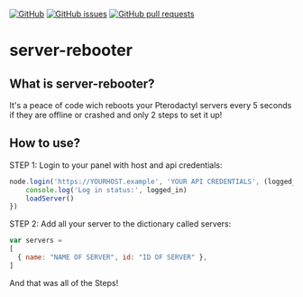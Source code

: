 [![GitHub](https://img.shields.io/github/license/EiskalterFreund/nodeactyl-v1-support)](https://github.com/EiskalterFreund/server-rebooter/blob/main/LICENSE)
[![GitHub issues](https://img.shields.io/github/issues/EiskalterFreund/nodeactyl-v1-support)](https://github.com/EiskalterFreund/server-rebooter/issues)
[![GitHub pull requests](https://img.shields.io/github/issues-pr/EiskalterFreund/nodeactyl-v1-support)](https://github.com/EiskalterFreund/server-rebooter/pulls)
# server-rebooter

What is server-rebooter?
----------------------------------------------------------------------------------------------------
It's a peace of code wich reboots your Pterodactyl servers every 5 seconds if they are offline or
crashed and only 2 steps to set it up!

How to use?
----------------------------------------------------------------------------------------------------
STEP 1:
Login to your panel with host and api credentials:
```javascript
node.login('https://YOURHOST.example', 'YOUR API CREDENTIALS', (logged_in, msg) => {
    console.log('Log in status:', logged_in)
    loadServer()
})
```

STEP 2:
Add all your server to the dictionary called servers:
```javascript
var servers =
[
  { name: "NAME OF SERVER", id: "ID OF SERVER" },
]
```

And that was all of the Steps!
